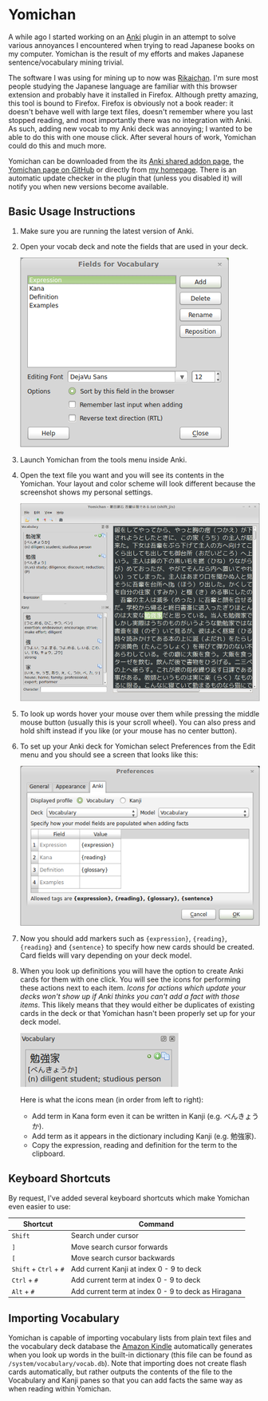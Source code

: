 # Yomichan

A while ago I started working on an [Anki](http://ankisrs.net/) plugin in an attempt to solve various annoyances I
encountered when trying to read Japanese books on my computer. Yomichan is the result of my efforts and makes Japanese
sentence/vocabulary mining trivial.

The software I was using for mining up to now was [Rikaichan](http://www.polarcloud.com/rikaichan/). I'm sure most
people studying the Japanese language are familiar with this browser extension and probably have it installed in
Firefox. Although pretty amazing, this tool is bound to Firefox.  Firefox is obviously not a book reader: it doesn't
behave well with large text files, doesn't remember where you last stopped reading, and most importantly there was no
integration with Anki. As such, adding new vocab to my Anki deck was annoying; I wanted to be able to do this with one
mouse click. After several hours of work, Yomichan could do this and much more.

Yomichan can be downloaded from the its [Anki shared addon page](https://ankiweb.net/shared/info/934748696), the
[Yomichan page on GitHub](https://github.com/FooSoft/yomichan/) or directly from [my
homepage](http://foosoft.net/projects/yomichan/index/yomichan.zip). There is an automatic update checker in the plugin
that (unless you disabled it) will notify you when new versions become available.

## Basic Usage Instructions

1.  Make sure you are running the latest version of Anki.
2.  Open your vocab deck and note the fields that are used in your deck.

    ![Card layout dialog](index/layout.png)

3.  Launch Yomichan from the tools menu inside Anki.
4.  Open the text file you want and you will see its contents in the Yomichan.  Your layout and color scheme will look
    different because the screenshot shows my personal settings.

    ![Reader dialog](index/reader.png)

5.  To look up words hover your mouse over them while pressing the middle mouse button (usually this is your scroll
    wheel). You can also press and hold shift instead if you like (or your mouse has no center button).
6.  To set up your Anki deck for Yomichan select Preferences from the Edit menu and you should see a screen that looks
    like this:

    ![Preferences dialog](index/preferences.png)

7.  Now you should add markers such as `{expression}`, `{reading}`, `{reading}` and `{sentence}` to specify how new
    cards should be created. Card fields will vary depending on your deck model.
8.  When you look up definitions you will have the option to create Anki cards for them with one click. You will see the
    icons for performing these actions next to each item. *Icons for actions which update your decks won't show up if
    Anki thinks you can't add a fact with those items*. This likely means that they would either be duplicates of
    existing cards in the deck or that Yomichan hasn't been properly set up for your deck model.

    ![Icons](index/icons.png)

    Here is what the icons mean (in order from left to right):
    *   Add term in Kana form even it can be written in Kanji (e.g. べんきょうか).
    *   Add term as it appears in the dictionary including Kanji (e.g. 勉強家).
    *   Copy the expression, reading and definition for the term to the clipboard.

## Keyboard Shortcuts

By request, I've added several keyboard shortcuts which make Yomichan even easier to use:

| Shortcut               | Command                                             |
|------------------------|-----------------------------------------------------|
| `Shift`                | Search under cursor                                 |
| `]`                    | Move search cursor forwards                         |
| `[`                    | Move search cursor backwards                        |
| `Shift` + `Ctrl` + `#` | Add current Kanji at index 0 - 9 to deck            |
| `Ctrl` + `#`           | Add current term at index  0 - 9 to deck            |
| `Alt` + `#`            | Add current term at index 0 - 9 to deck as Hiragana |

## Importing Vocabulary

Yomichan is capable of importing vocabulary lists from plain text files and the vocabulary deck database the [Amazon
Kindle](http://en.wikipedia.org/wiki/Kindle) automatically generates when you look up words in the built-in dictionary
(this file can be found as `/system/vocabulary/vocab.db`). Note that importing does not create flash cards
automatically, but rather outputs the contents of the file to the Vocabulary and Kanji panes so that you can add facts
the same way as when reading within Yomichan.
